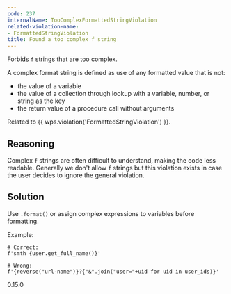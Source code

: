 ```yaml
---
code: 237
internalName: TooComplexFormattedStringViolation
related-violation-name:
- FormattedStringViolation
title: Found a too complex f string
---
```


Forbids `f` strings that are too complex.

A complex format string is defined as use of any formatted value that is
not:

  - the value of a variable
  - the value of a collection through lookup with a variable, number, or
    string as the key
  - the return value of a procedure call without arguments

Related to {{ wps.violation('FormattedStringViolation') }}.

## Reasoning
Complex `f` strings are often difficult to understand, making the
code less readable. Generally we don't allow `f` strings but this
violation exists in case the user decides to ignore the general
violation.

## Solution
Use `.format()` or assign complex expressions to variables before
formatting.

Example:

    # Correct:
    f'smth {user.get_full_name()}'
    
    # Wrong:
    f'{reverse("url-name")}?{"&".join("user="+uid for uid in user_ids)}'

<div class="versionadded">

0.15.0

</div>